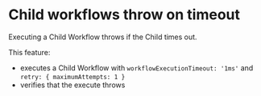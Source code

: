 # Child workflows throw on timeout

Executing a Child Workflow throws if the Child times out.

This feature: 

- executes a Child Workflow with `workflowExecutionTimeout: '1ms'` and `retry: { maximumAttempts: 1 }`
- verifies that the execute throws